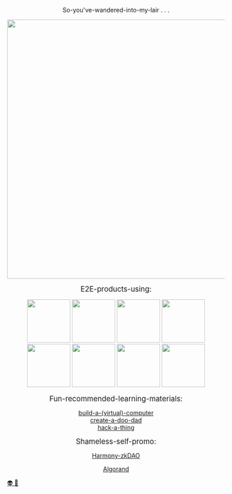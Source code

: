 <p align="center">
  So-you've-wandered-into-my-lair . . . 
</p>

<p align="center">
  <img width="600em" src="https://github-profile-summary-cards.vercel.app/api/cards/profile-details?username=alienflip&theme=github_dark" />
</p>

<p align="center">
  <big>
    E2E-products-using:
  </big>
</p>

<p align="center">
  <img width="100em" src="https://img.shields.io/badge/c/c++-black.svg?style=for-the-badge&logo=circom&logoColor=ffdd54" />
  <img width="100em" src="https://img.shields.io/badge/unity-grey.svg?style=for-the-badge&logo=unity&logoColor=white" />
  <img width="100em" src="https://img.shields.io/badge/wolfram-red.svg?style=for-the-badge&logo=wolfram&logoColor=%23F7DF1E" />
  <img width="100em" src="https://img.shields.io/badge/solidity-%23363636.svg?style=for-the-badge&logo=solidity&logoColor=white" />
  <img width="100em" src="https://img.shields.io/badge/circom-green.svg?style=for-the-badge&logo=circom&logoColor=ffdd54" />
  <img width="100em" src="https://img.shields.io/badge/javascript-yellow.svg?style=for-the-badge&logo=javascript&logoColor=white" />
  <img width="100em" src="https://img.shields.io/badge/arduino-%23007ACC.svg?style=for-the-badge&logo=Arduino&logoColor=white" />
  <img width="100em" src="https://img.shields.io/badge/python-3670A0?style=for-the-badge&logo=python&logoColor=ffdd54" />
</p>

<p align="center">
  <big>
    Fun-recommended-learning-materials:
  </big>
</p>

<p align="center">
  <a href="https://www.nand2tetris.org/">build-a-(virtual)-computer</> <br>
  <a href="https://learn.sparkfun.com/?_ga=2.92506973.1781630498.1648479078-1801607459.1648341636">create-a-doo-dad</> </br>
  <a href="https://overthewire.org/wargames/">hack-a-thing</a> </br>
</p>

<p align="center">
  <big>
    Shameless-self-promo:
  </big>
</p>

<p align="center">
  <a href="https://zku.one/meet-the-tas">Harmony-zkDAO</><br>
</p>

<p align="center">
  <a href="https://www.youtube.com/watch?v=w-mOFqMcvdE&t=22080s">Algorand</><br>
</p>

<a align="center" href="https://www.youtube.com/watch?v=j5a0jTc9S10&ab_channel=YourUncleMoe">
👽     
</a>

<a align="center" href="https://www.youtube.com/watch?v=Yysz2dMyvC8&ab_channel=FernandaPistelli">
🥬   
</a>
